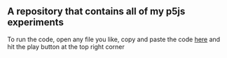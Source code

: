 ## A repository that contains all of my p5js experiments

To run the code, open any file you like, copy and paste the code <a href="https://editor.p5js.org/" target="_blank">here</a> and hit the play button at the top right corner
